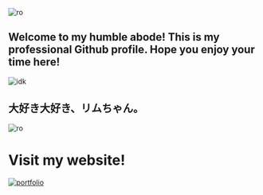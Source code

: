![ro](https://i.pinimg.com/736x/1b/15/49/1b1549d4484b0455c5e13a3c1d49cf00.jpg)

## Welcome to my humble abode! This is my professional Github profile. Hope you enjoy your time here!

![idk](https://64.media.tumblr.com/2730c606547fee824b23dce3aa8a670c/dca6c80d62b3750f-8b/s1280x1920/6ce17b3402adcf12237ca0d499adfefdea4c4643.gif)

## 大好き大好き、リムちゃん。
![ro](https://i.pinimg.com/originals/da/07/88/da078870516b084fc37ac59ca749dccf.gif)

# Visit my website!
[![portfolio](https://img.shields.io/badge/my%20website%20%3A0-%20%2372d9e8)
](https://1nks.github.io)
